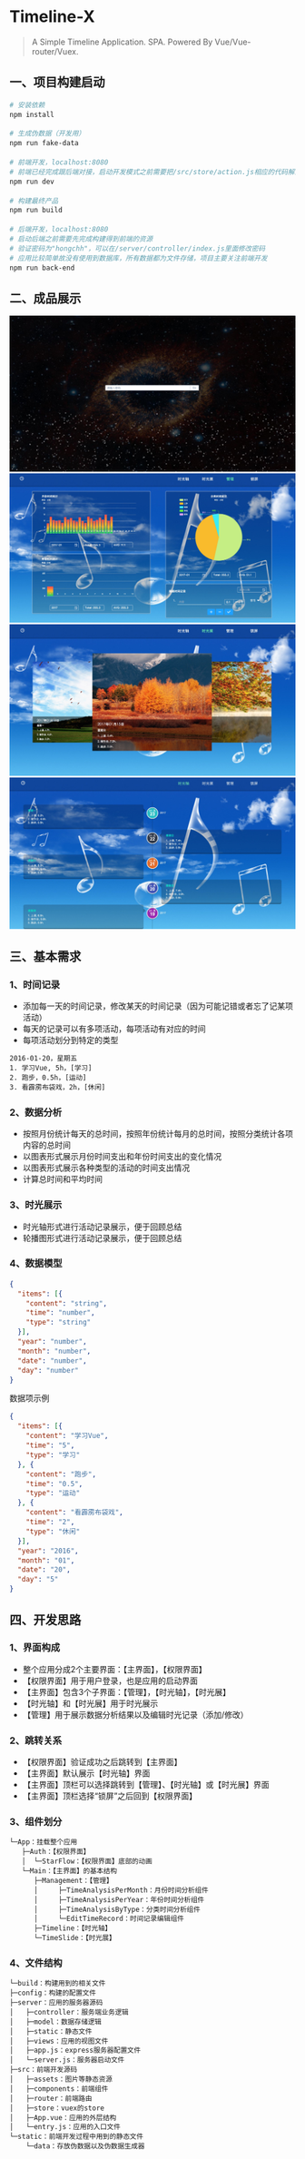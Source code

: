 # Timeline-X

> A Simple Timeline Application. SPA. Powered By Vue/Vue-router/Vuex.

## 一、项目构建启动

``` bash
# 安装依赖
npm install

# 生成伪数据（开发用）
npm run fake-data

# 前端开发，localhost:8080
# 前端已经完成跟后端对接，启动开发模式之前需要把/src/store/action.js相应的代码解注释或者注释
npm run dev

# 构建最终产品
npm run build

# 后端开发，localhost:8080
# 启动后端之前需要先完成构建得到前端的资源
# 验证密码为"hongchh"，可以在/server/controller/index.js里面修改密码
# 应用比较简单故没有使用到数据库，所有数据都为文件存储，项目主要关注前端开发
npm run back-end
```

## 二、成品展示
![1](image-for-readme/1.png)
![2](image-for-readme/2.png)
![3](image-for-readme/3.png)
![4](image-for-readme/4.png)

## 三、基本需求
### 1、时间记录
* 添加每一天的时间记录，修改某天的时间记录（因为可能记错或者忘了记某项活动）
* 每天的记录可以有多项活动，每项活动有对应的时间
* 每项活动划分到特定的类型

```txt
2016-01-20，星期五
1. 学习Vue, 5h，[学习]
2. 跑步，0.5h，[运动]
3. 看霹雳布袋戏，2h，[休闲]
```

### 2、数据分析
* 按照月份统计每天的总时间，按照年份统计每月的总时间，按照分类统计各项内容的总时间
* 以图表形式展示月份时间支出和年份时间支出的变化情况
* 以图表形式展示各种类型的活动的时间支出情况
* 计算总时间和平均时间

### 3、时光展示
* 时光轴形式进行活动记录展示，便于回顾总结
* 轮播图形式进行活动记录展示，便于回顾总结

### 4、数据模型
```json
{
  "items": [{
    "content": "string",
    "time": "number",
    "type": "string"
  }],
  "year": "number",
  "month": "number",
  "date": "number",
  "day": "number"
}
```

数据项示例
```json
{
  "items": [{
    "content": "学习Vue",
    "time": "5",
    "type": "学习"
  }, {
    "content": "跑步",
    "time": "0.5",
    "type": "运动"
  }, {
    "content": "看霹雳布袋戏",
    "time": "2",
    "type": "休闲"
  }],
  "year": "2016",
  "month": "01",
  "date": "20",
  "day": "5"
}
```

## 四、开发思路
### 1、界面构成
* 整个应用分成2个主要界面：【主界面】，【权限界面】
* 【权限界面】用于用户登录，也是应用的启动界面
* 【主界面】包含3个子界面：【管理】，【时光轴】，【时光展】
* 【时光轴】和【时光展】用于时光展示
* 【管理】用于展示数据分析结果以及编辑时光记录（添加/修改）

### 2、跳转关系
* 【权限界面】验证成功之后跳转到【主界面】
* 【主界面】默认展示【时光轴】界面
* 【主界面】顶栏可以选择跳转到【管理】、【时光轴】或【时光展】界面
* 【主界面】顶栏选择“锁屏”之后回到【权限界面】

### 3、组件划分
```txt
└─App：挂载整个应用
   ├─Auth：【权限界面】
   │  └─StarFlow：【权限界面】底部的动画
   └─Main：【主界面】的基本结构
      ├─Management：【管理】
      │     ├─TimeAnalysisPerMonth：月份时间分析组件
      │     ├─TimeAnalysisPerYear：年份时间分析组件
      │     ├─TimeAnalysisByType：分类时间分析组件
      │     └─EditTimeRecord：时间记录编辑组件
      ├─Timeline：【时光轴】
      └─TimeSlide：【时光展】
```

### 4、文件结构
```txt
└─build：构建用到的相关文件
├─config：构建的配置文件
├─server：应用的服务器源码
│   ├─controller：服务端业务逻辑
│   ├─model：数据存储逻辑
│   ├─static：静态文件
│   ├─views：应用的视图文件
│   ├─app.js：express服务器配置文件
│   └─server.js：服务器启动文件
├─src：前端开发源码
│   ├─assets：图片等静态资源
│   ├─components：前端组件
│   ├─router：前端路由
│   ├─store：vuex的store
│   ├─App.vue：应用的外层结构
│   └─entry.js：应用的入口文件
└─static：前端开发过程中用到的静态文件
    └─data：存放伪数据以及伪数据生成器
```
